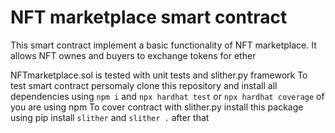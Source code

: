 # NFT marketplace smart contract

This smart contract implement a basic functionality of NFT marketplace. It allows NFT ownes and buyers to exchange tokens for ether

NFTmarketplace.sol is tested with unit tests and slither.py framework 
To test smart contract persomaly clone this repository and install all dependencies using  `npm i` and `npx hardhat test` or `npx hardhat coverage` of you are using npm 
To cover contract with slither.py install this package using pip install `slither` and `slither .` after that  

